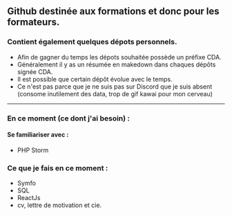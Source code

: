 ## Github destinée aux formations et donc pour les formateurs.  
### Contient également quelques dépots personnels.

+ Afin de gagner du temps les dépots souhaitée possède un préfixe CDA.
+ Généralement il y as un résumée en makedown dans chaques dépôts signée CDA.
+ Il est possible que certain dépôt évolue avec le temps.
+ Ce n'est pas parce que je ne suis pas sur Discord que je suis absent (consome inutilement des data, trop de gif kawai pour mon cerveau)

____

### En ce moment (ce dont j'ai besoin) : 

 #### Se familiariser avec :
+ PHP Storm

### Ce que je fais en ce moment :

+ Symfo
+ SQL 
+ ReactJs
+ cv, lettre de motivation et cie.

